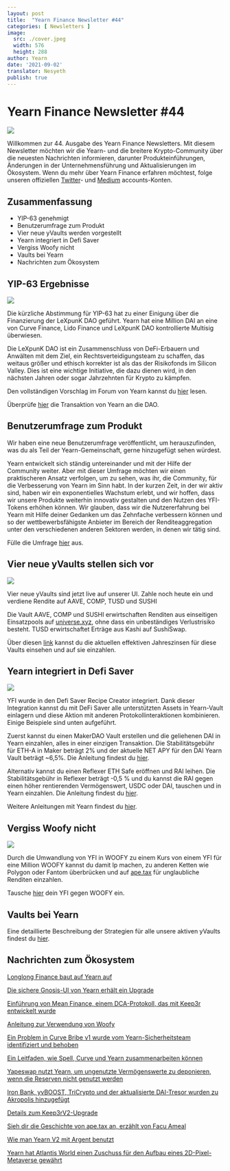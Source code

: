```yaml
---
layout: post
title:  "Yearn Finance Newsletter #44"
categories: [ Newsletters ]
image:
  src: ./cover.jpeg
  width: 576
  height: 288
author: Yearn
date: '2021-09-02'
translator: Nesyeth
publish: true
---
```


# Yearn Finance Newsletter #44

![](/_posts/_newsletters/Yearn-Finance-Newsletter-44/image1.jpg)

Willkommen zur 44. Ausgabe des Yearn Finance Newsletters. Mit diesem Newsletter möchten wir die Yearn- und die breitere Krypto-Community über die neuesten Nachrichten informieren, darunter Produkteinführungen, Änderungen in der Unternehmensführung und Aktualisierungen im Ökosystem. Wenn du mehr über Yearn Finance erfahren möchtest, folge unseren offiziellen [Twitter](https://twitter.com/iearnfinance)- und [Medium](https://medium.com/iearn) accounts-Konten.

## **Zusammenfassung**

- YIP-63 genehmigt
- Benutzerumfrage zum Produkt
- Vier neue yVaults werden vorgestellt
- Yearn integriert in Defi Saver
- Vergiss Woofy nicht
- Vaults bei Yearn
- Nachrichten zum Ökosystem

## **YIP-63 Ergebnisse**

![](/_posts/_newsletters/Yearn-Finance-Newsletter-44/image2.jpg)

Die kürzliche Abstimmung für YIP-63 hat zu einer Einigung über die Finanzierung der LeXpunK DAO geführt. Yearn hat eine Million DAI an eine von Curve Finance, Lido Finance und LeXpunK DAO kontrollierte Multisig überwiesen.

Die LeXpunK DAO ist ein Zusammenschluss von DeFi-Erbauern und Anwälten mit dem Ziel, ein Rechtsverteidigungsteam zu schaffen, das weitaus größer und ethisch korrekter ist als das der Risikofonds im Silicon Valley. Dies ist eine wichtige Initiative, die dazu dienen wird, in den nächsten Jahren oder sogar Jahrzehnten für Krypto zu kämpfen.

Den vollständigen Vorschlag im Forum von Yearn kannst du [hier](https://gov.yearn.finance/t/yip-63-fund-builder-first-legal-activism-dao/11280) lesen.

Überprüfe [hier](https://etherscan.io/tx/0x0ec0fc55d6dc51b426a254bf2d6de138b1b9a1c3031f4ab3a7b39439fa004392) die Transaktion von Yearn an die DAO.

## **Benutzerumfrage zum Produkt**
 
Wir haben eine neue Benutzerumfrage veröffentlicht, um herauszufinden, was du als Teil der Yearn-Gemeinschaft, gerne hinzugefügt sehen würdest.

Yearn entwickelt sich ständig untereinander und mit der Hilfe der Community weiter. Aber mit dieser Umfrage möchten wir einen praktischeren Ansatz verfolgen, um zu sehen, was ihr, die Community, für die Verbesserung von Yearn im Sinn habt. In der kurzen Zeit, in der wir aktiv sind, haben wir ein exponentielles Wachstum erlebt, und wir hoffen, dass wir unsere Produkte weiterhin innovativ gestalten und den Nutzen des YFI-Tokens erhöhen können. Wir glauben, dass wir die Nutzererfahrung bei Yearn mit Hilfe deiner Gedanken um das Zehnfache verbessern können und so der wettbewerbsfähigste Anbieter im Bereich der Renditeaggregation unter den verschiedenen anderen Sektoren werden, in denen wir tätig sind.

Fülle die Umfrage [hier](https://yearnfinance.typeform.com/to/ojp3J8gn) aus.

## **Vier neue yVaults stellen sich vor**

![](/_posts/_newsletters/Yearn-Finance-Newsletter-44/image3.jpg)

Vier neue yVaults sind jetzt live auf unserer UI. Zahle noch heute ein und verdiene Rendite auf AAVE, COMP, TUSD und SUSHI
  
Die Vault AAVE, COMP und SUSHI erwirtschaften Renditen aus einseitigen Einsatzpools auf [universe.xyz](https://universe.xyz/polymorphs), ohne dass ein unbeständiges Verlustrisiko besteht. TUSD erwirtschaftet Erträge aus Kashi auf SushiSwap.

Über diesen [link](https://yearn.finance/vaults) kannst du die aktuellen effektiven Jahreszinsen für diese Vaults einsehen und auf sie einzahlen.

## **Yearn integriert in Defi Saver**

![](/_posts/_newsletters/Yearn-Finance-Newsletter-44/image4.jpg)

YFI wurde in den Defi Saver Recipe Creator integriert. Dank dieser Integration kannst du mit DeFi Saver alle unterstützten Assets in Yearn-Vault einlagern und diese Aktion mit anderen Protokollinteraktionen kombinieren. Einige Beispiele sind unten aufgeführt.

Zuerst kannst du einen MakerDAO Vault erstellen und die geliehenen DAI in Yearn einzahlen, alles in einer einzigen Transaktion. Die Stabilitätsgebühr für ETH-A in Maker beträgt 2% und der aktuelle NET APY für den DAI Yearn Vault beträgt ~6,5%. Die Anleitung findest du [hier](https://app.defisaver.com/recipes/create?recipe=V3JhcEV0aEFjdGlvbiwyMDtSZWZsZXhlck9wZW5TYWZlQWN0aW9uLEVUSC1BO1JlZmxleGVyU3VwcGx5QWN0aW9uLCQyLHJlY2lwZSxBbGwgYXZhaWxhYmxlO1JlZmxleGVyR2VuZXJhdGVBY3Rpb24sJDIsNjY2NixyZWNpcGU7U2VsbEFjdGlvbiwweDAzYWI0NTg2MzQ5MTBhYWQyMGVmNWYxYzhlZTk2ZjFkNmFjNTQ5MTkscmVjaXBlLDY2NjYsMHhBMGI4Njk5MWM2MjE4YjM2YzFkMTlENGEyZTlFYjBjRTM2MDZlQjQ4LHJlY2lwZSwxO1llYXJuU3VwcGx5QWN0aW9uLDB4QTBiODY5OTFjNjIxOGIzNmMxZDE5RDRhMmU5RWIwY0UzNjA2ZUI0OCxyZWNpcGUsQWxsIGF2YWlsYWJsZSx3YWxsZXQ%3D).

Alternativ kannst du einen Reflexer ETH Safe eröffnen und RAI leihen. Die Stabilitätsgebühr in Reflexer beträgt -0,5 % und du kannst die RAI gegen einen höher rentierenden Vermögenswert, USDC oder DAI, tauschen und in Yearn einzahlen. Die Anleitung findest du [hier](https://app.defisaver.com/recipes/create?recipe=V3JhcEV0aEFjdGlvbiwyMDtSZWZsZXhlck9wZW5TYWZlQWN0aW9uLEVUSC1BO1JlZmxleGVyU3VwcGx5QWN0aW9uLCQyLHJlY2lwZSxBbGwgYXZhaWxhYmxlO1JlZmxleGVyR2VuZXJhdGVBY3Rpb24sJDIsNjY2NixyZWNpcGU7U2VsbEFjdGlvbiwweDAzYWI0NTg2MzQ5MTBhYWQyMGVmNWYxYzhlZTk2ZjFkNmFjNTQ5MTkscmVjaXBlLDY2NjYsMHhBMGI4Njk5MWM2MjE4YjM2YzFkMTlENGEyZTlFYjBjRTM2MDZlQjQ4LHJlY2lwZSwxO1llYXJuU3VwcGx5QWN0aW9uLDB4QTBiODY5OTFjNjIxOGIzNmMxZDE5RDRhMmU5RWIwY0UzNjA2ZUI0OCxyZWNpcGUsQWxsIGF2YWlsYWJsZSx3YWxsZXQ%3D).

Weitere Anleitungen mit Yearn findest du [hier](https://app.defisaver.com/).

## **Vergiss Woofy nicht**

![](/_posts/_newsletters/Yearn-Finance-Newsletter-44/image5.jpg)

Durch die Umwandlung von YFI in WOOFY zu einem Kurs von einem YFI für eine Million WOOFY kannst du damit lp machen, zu anderen Ketten wie Polygon oder Fantom überbrücken und auf [ape.tax](https://ape.tax/) für unglaubliche Renditen einzahlen.

Tausche [hier](https://woofy.finance/) dein YFI gegen WOOFY ein.

## **Vaults bei Yearn**

Eine detaillierte Beschreibung der Strategien für alle unsere aktiven yVaults findest du [hier](https://medium.com/yearn-state-of-the-vaults/the-vaults-at-yearn-9237905ffed3).

## **Nachrichten zum Ökosystem**

[Longlong Finance baut auf Yearn auf](https://twitter.com/longlongfinance/status/1424889905877069826)

[Die sichere Gnosis-UI von Yearn erhält ein Upgrade](https://twitter.com/seanmacaonghais/status/1427229450773618695?s=21)

[Einführung von Mean Finance, einem DCA-Protokoll, das mit Keep3r entwickelt wurde](https://twitter.com/mean_fi/status/1422947694444785666?s=21)

[Anleitung zur Verwendung von Woofy](https://twitter.com/cryptannews/status/1426489521911177217?s=21)

[Ein Problem in Curve Bribe v1 wurde vom Yearn-Sicherheitsteam identifiziert und behoben](https://twitter.com/bantg/status/1426629982328180737?s=21)

[Ein Leitfaden, wie Spell, Curve und Yearn zusammenarbeiten können](https://twitter.com/danielesesta/status/1426547097415913476?s=21)

[Yapeswap nutzt Yearn, um ungenutzte Vermögenswerte zu deponieren, wenn die Reserven nicht genutzt werden](https://twitter.com/yapeswap/status/1427270229839605761)

[Iron Bank, yvBOOST, TriCrypto und der aktualisierte DAI-Tresor wurden zu Akropolis hinzugefügt](https://twitter.com/akropolisio/status/1427258414229442563)

[Details zum Keep3rV2-Upgrade](https://twitter.com/AndreCronjeTech/status/1429021091218006023)

[Sieh dir die Geschichte von ape.tax an, erzählt von Facu Ameal](https://twitter.com/fameal/status/1428382076064174080?s=20)

[Wie man Yearn V2 mit Argent benutzt](https://twitter.com/argentHQ/status/1431205382865760257)

[Yearn hat Atlantis World einen Zuschuss für den Aufbau eines 2D-Pixel-Metaverse gewährt](https://twitter.com/iearnfinance/status/1432387438014435332)
